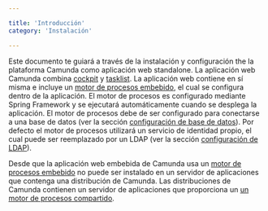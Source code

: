 ```yaml
---

title: 'Introducción'
category: 'Instalación'

---
```


Este documento te guiará a través de la instalación y configuración the la plataforma Camunda como aplicación web standalone.
La aplicación web Camunda combina [cockpit][] y [tasklist][]. La aplicación web contiene en sí misma e incluye
un [motor de procesos embebido][], el cual se configura dentro de la aplicación. El motor de procesos es configurado mediante
Spring Framework y se ejecutará automáticamente cuando se desplega la aplicación. El motor de procesos debe de ser configurado
para conectarse a una base de datos (ver la sección [configuración de base de datos][]). Por defecto el motor de procesos utilizará 
un servicio de identidad propio, el cual puede ser reemplazado por un LDAP (ver la sección [configuración de LDAP][]).

<div class="alert alert-danger">
  Desde que la aplicación web embebida de Camunda usa un <a href="ref:/guides/user-guide/#introduction-architecture-overview-embedded-process-engine">motor de procesos embebido</a>
  no puede ser instalado en un servidor de aplicaciones que contenga una distribución de Camunda. Las distribuciones de Camunda contienen un servidor de aplicaciones que proporciona un 
  <a href="ref:/guides/user-guide/#introduction-architecture-overview-shared-container-managed-process-engine">un motor de procesos compartido</a>.
</div>


[cockpit]: ref:/guides/user-guide/#cockpit
[tasklist]: ref:/guides/user-guide/#tasklist
[motor de procesos embebido]: ref:/guides/user-guide/#introduction-architecture-overview-embedded-process-engine
[configuración de base de datos]: ref:/guides/installation-guide/standalone/#configuration-database-configuration
[configuración de LDAP]: ref:/guides/installation-guide/standalone/#configuration-ldap-configuration
